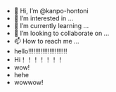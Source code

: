 - 👋 Hi, I’m @kanpo-hontoni
- 👀 I’m interested in ...
- 🌱 I’m currently learning ...
- 💞️ I’m looking to collaborate on ...
- 📫 How to reach me ...
- hello!!!!!!!!!!!!!!!!!!!!!!
- Hi！！！！！！！
- wow!
- hehe
- wowwow!

<!---
kanpo-hontoni/kanpo-hontoni is a ✨ special ✨ repository because its `README.md` (this file) appears on your GitHub profile.
You can click the Preview link to take a look at your changes.
--->
